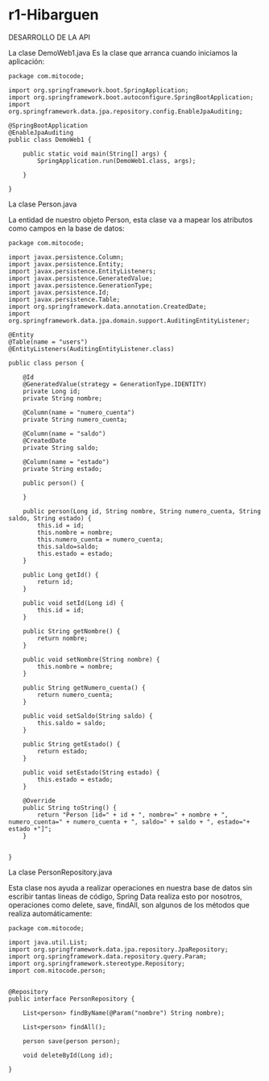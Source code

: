 # r1-Hibarguen

DESARROLLO DE LA API

La clase DemoWeb1.java
Es la clase que arranca cuando iniciamos la aplicación:

```
package com.mitocode;

import org.springframework.boot.SpringApplication;
import org.springframework.boot.autoconfigure.SpringBootApplication;
import org.springframework.data.jpa.repository.config.EnableJpaAuditing;

@SpringBootApplication
@EnableJpaAuditing
public class DemoWeb1 {

	public static void main(String[] args) {
		SpringApplication.run(DemoWeb1.class, args);
		
	}
	
} 

```


La clase Person.java

La entidad de nuestro objeto Person, esta clase va a mapear los atributos como campos en la base de datos:

```
package com.mitocode;

import javax.persistence.Column;
import javax.persistence.Entity;
import javax.persistence.EntityListeners;
import javax.persistence.GeneratedValue;
import javax.persistence.GenerationType;
import javax.persistence.Id;
import javax.persistence.Table;
import org.springframework.data.annotation.CreatedDate;
import org.springframework.data.jpa.domain.support.AuditingEntityListener;

@Entity
@Table(name = "users")
@EntityListeners(AuditingEntityListener.class)

public class person {

	@Id
	@GeneratedValue(strategy = GenerationType.IDENTITY)
	private Long id;
	private String nombre;
	
	@Column(name = "numero_cuenta")
	private String numero_cuenta;
	
	@Column(name = "saldo")
	@CreatedDate
	private String saldo;
	
	@Column(name = "estado")
	private String estado;
	
	public person() {

	}

	public person(Long id, String nombre, String numero_cuenta, String saldo, String estado) {
		this.id = id;
		this.nombre = nombre;
		this.numero_cuenta = numero_cuenta;
		this.saldo=saldo;
		this.estado = estado;
	}
	
	public Long getId() {
		return id;
	}

	public void setId(Long id) {
		this.id = id;
	}

	public String getNombre() {
		return nombre;
	}

	public void setNombre(String nombre) {
		this.nombre = nombre;
	}

	public String getNumero_cuenta() {
		return numero_cuenta;
	}

	public void setSaldo(String saldo) {
		this.saldo = saldo;
	}

	public String getEstado() {
		return estado;
	}

	public void setEstado(String estado) {
		this.estado = estado;
	}

	@Override
	public String toString() {
		return "Person [id=" + id + ", nombre=" + nombre + ", numero_cuenta=" + numero_cuenta + ", saldo=" + saldo + ", estado="+ estado +"]";
	}

	
} 

```

La clase PersonRepository.java

Esta clase nos ayuda a realizar operaciones en nuestra base de datos sin escribir tantas líneas de código, Spring Data realiza esto por nosotros, operaciones como delete, save, findAll, son algunos de los métodos que realiza automáticamente:


```
package com.mitocode;

import java.util.List;
import org.springframework.data.jpa.repository.JpaRepository;
import org.springframework.data.repository.query.Param;
import org.springframework.stereotype.Repository;
import com.mitocode.person;


@Repository
public interface PersonRepository {

	List<person> findByName(@Param("nombre") String nombre);

	List<person> findAll();

	person save(person person);

	void deleteById(Long id);
	
} 

```










